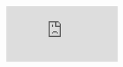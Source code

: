 <embed src="https://github.com/josephheimel/personal-webpage/files/Resume.pdf" type="application/pdf" />
